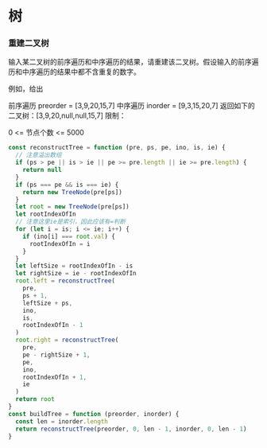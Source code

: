# 树

### 重建二叉树

输入某二叉树的前序遍历和中序遍历的结果，请重建该二叉树。假设输入的前序遍历和中序遍历的结果中都不含重复的数字。

例如，给出

前序遍历 preorder = [3,9,20,15,7]
中序遍历 inorder = [9,3,15,20,7]
返回如下的二叉树：[3,9,20,null,null,15,7]
限制：

0 <= 节点个数 <= 5000

```js
const reconstructTree = function (pre, ps, pe, ino, is, ie) {
  // 注意溢出数组
  if (ps > pe || is > ie || pe >= pre.length || ie >= pre.length) {
    return null
  }
  if (ps === pe && is === ie) {
    return new TreeNode(pre[ps])
  }
  let root = new TreeNode(pre[ps])
  let rootIndexOfIn
  // 注意这里ie是索引，因此应该有=判断
  for (let i = is; i <= ie; i++) {
    if (ino[i] === root.val) {
      rootIndexOfIn = i
    }
  }
  let leftSize = rootIndexOfIn - is
  let rightSize = ie - rootIndexOfIn
  root.left = reconstructTree(
    pre,
    ps + 1,
    leftSize + ps,
    ino,
    is,
    rootIndexOfIn - 1
  )
  root.right = reconstructTree(
    pre,
    pe - rightSize + 1,
    pe,
    ino,
    rootIndexOfIn + 1,
    ie
  )
  return root
}
const buildTree = function (preorder, inorder) {
  const len = inorder.length
  return reconstructTree(preorder, 0, len - 1, inorder, 0, len - 1)
}
```

